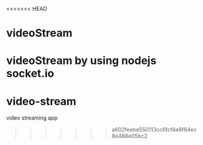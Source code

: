 <<<<<<< HEAD
# videoStream
videoStream  by using nodejs socket.io
=======
# video-stream
video streaming app
>>>>>>> a602feebe550113cc6fcf4e6f84ec8e488e05bc2
